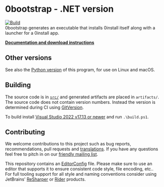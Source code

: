 # 0bootstrap - .NET version

[![Build](https://github.com/0install/0bootstrap-dotnet/actions/workflows/build.yml/badge.svg)](https://github.com/0install/0bootstrap-dotnet/actions/workflows/build.yml)  
0bootstrap generates an executable that installs 0install itself along with a launcher for a 0install app.

**[Documentation and download instructions](https://docs.0install.net/tools/0bootstrap/)**

## Other versions

See also the [Python version](https://github.com/0install/0bootstrap) of this program, for use on Linux and macOS.

## Building

The source code is in [`src/`](src/) and generated artifacts are placed in `artifacts/`.  
The source code does not contain version numbers. Instead the version is determined during CI using [GitVersion](https://gitversion.net/).

To build install [Visual Studio 2022 v17.13 or newer](https://www.visualstudio.com/downloads/) and run `.\build.ps1`.  

## Contributing

We welcome contributions to this project such as bug reports, recommendations, pull requests and [translations](https://www.transifex.com/eicher/0install-win/). If you have any questions feel free to pitch in on our [friendly mailing list](https://0install.net/support.html#lists).

This repository contains an [EditorConfig](http://editorconfig.org/) file. Please make sure to use an editor that supports it to ensure consistent code style, file encoding, etc.. For full tooling support for all style and naming conventions consider using JetBrains' [ReSharper](https://www.jetbrains.com/resharper/) or [Rider](https://www.jetbrains.com/rider/) products.
